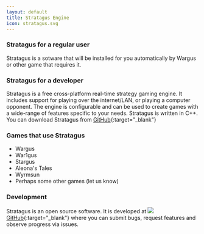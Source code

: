 ```yaml
---
layout: default
title: Stratagus Engine
icon: stratagus.svg
---
```

### Stratagus for a regular user
Stratagus is a sotware that will be installed for you automatically by
Wargus or other game that requires it.

### Stratagus for a developer
Stratagus is a free cross-platform real-time strategy gaming engine. It
includes support for playing over the internet/LAN, or playing a computer
opponent. The engine is configurable and can be used to create games with a
wide-range of features specific to your needs. Stratagus is written in C++. You
can download Stratagus from [GitHub](https://github.com/Wargus/stratagus){:target="_blank"}

### Games that use Stratagus
* Wargus
* War1gus
* Stargus
* Aleona's Tales
* Wyrmsun
* Perhaps some other games (let us know)

### Development

Stratagus is an open source software. It is developed at
[![](img/github.svg)GitHub](https://github.com/Wargus/wargus){:target="_blank"}
where you can submit bugs, request features and observe progress via issues.
